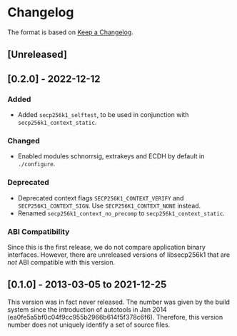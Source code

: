 # Changelog

The format is based on [Keep a Changelog](https://keepachangelog.com/en/1.0.0/).

## [Unreleased]

## [0.2.0] - 2022-12-12

### Added
 - Added `secp256k1_selftest`, to be used in conjunction with `secp256k1_context_static`.

### Changed
 - Enabled modules schnorrsig, extrakeys and ECDH by default in `./configure`.

### Deprecated
 - Deprecated context flags `SECP256K1_CONTEXT_VERIFY` and `SECP256K1_CONTEXT_SIGN`. Use `SECP256K1_CONTEXT_NONE` instead.
 - Renamed `secp256k1_context_no_precomp` to `secp256k1_context_static`.

### ABI Compatibility

Since this is the first release, we do not compare application binary interfaces.
However, there are unreleased versions of libsecp256k1 that are *not* ABI compatible with this version.

## [0.1.0] - 2013-03-05 to 2021-12-25

This version was in fact never released.
The number was given by the build system since the introduction of autotools in Jan 2014 (ea0fe5a5bf0c04f9cc955b2966b614f5f378c6f6).
Therefore, this version number does not uniquely identify a set of source files.

